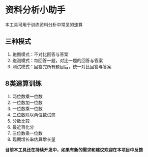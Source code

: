 # 资料分析小助手

本工具可用于训练资料分析中常见的速算

## 三种模式
1. 跑图模式：不对比回答与答案
2. 跑测模式：每回答一题，对比一题的回答与答案
3. 测试模式：回答完所有题目后，统一对比回答与答案

## 8类速算训练
1. 两位数乘一位数
2. 一位数加一位数
3. 一位数乘一位数
4. 三位数除以两位数试商
5. 分数比较
6. 最近百化分
7. 三位数乘一位数
8. 现期增长率估算增长量

**目前本工具还在持续开发中，如果有新的需求和建议欢迎在本项目中反馈**
